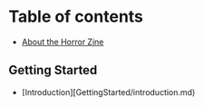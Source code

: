 # Table of contents

* [About the Horror Zine](_pages/about-the-horror-zine.md)
## Getting Started
* [Introduction][GettingStarted/introduction.md)
  

